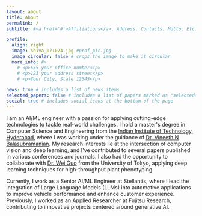 ```yaml
---
layout: about
title: About
permalink: /
subtitle: #<a href='#'>Affiliations</a>. Address. Contacts. Motto. Etc.

profile:
  align: right
  image: shiva_071024.jpg #prof_pic.jpg
  image_circular: false # crops the image to make it circular
  more_info: #>
    # <p>555 your office number</p>
    # <p>123 your address street</p>
    # <p>Your City, State 12345</p>

news: true # includes a list of news items
selected_papers: false # includes a list of papers marked as "selected={true}"
social: true # includes social icons at the bottom of the page
---
```


I am an AI/ML engineer with a passion for applying cutting-edge technologies to tackle real-world challenges. I hold a master's degree in Computer Science and Engineering from the [Indian Institute of Technology, Hyderabad](https://www.iith.ac.in/), where I was working under the guidance of [Dr. Vineeth N Balasubramanian](https://people.iith.ac.in/vineethnb/index.html). My research interests lie at the intersection of computer vision and deep learning, and I've contributed to several papers published in various conferences and journals. I also had the opportunity to collaborate with [Dr. Wei Guo](https://www.u-tokyo.ac.jp/focus/en/people/k0001_01967.html) from the University of Tokyo, applying deep learning techniques for high-throughput plant phenotyping.

Currently, I work as a Senior AI/ML Engineer at Stellantis, where I lead the integration of Large Language Models (LLMs) into automotive applications to improve vehicle performance and enhance customer experience. Previously, I worked as an Applied Researcher at Fujitsu Research, contributing to innovative projects centered around generative AI.

